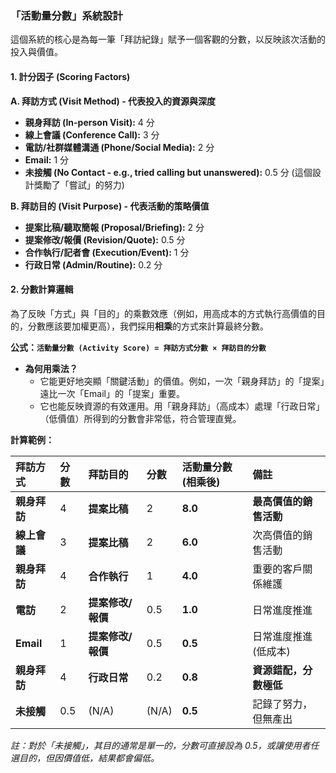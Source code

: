 ### 「活動量分數」系統設計

這個系統的核心是為每一筆「拜訪紀錄」賦予一個客觀的分數，以反映該次活動的投入與價值。

#### 1. 計分因子 (Scoring Factors)

**A. 拜訪方式 (Visit Method) - 代表投入的資源與深度**
*   **親身拜訪 (In-person Visit):** 4 分
*   **線上會議 (Conference Call):** 3 分
*   **電訪/社群媒體溝通 (Phone/Social Media):** 2 分
*   **Email:** 1 分
*   **未接觸 (No Contact - e.g., tried calling but unanswered):** 0.5 分 (這個設計獎勵了「嘗試」的努力)

**B. 拜訪目的 (Visit Purpose) - 代表活動的策略價值**
*   **提案比稿/聽取簡報 (Proposal/Briefing):** 2 分
*   **提案修改/報價 (Revision/Quote):** 0.5 分
*   **合作執行/記者會 (Execution/Event):** 1 分
*   **行政日常 (Admin/Routine):** 0.2 分

#### 2. 分數計算邏輯

為了反映「方式」與「目的」的乘數效應（例如，用高成本的方式執行高價值的目的，分數應該要加權更高），我們採用**相乘**的方式來計算最終分數。

**公式：`活動量分數 (Activity Score) = 拜訪方式分數 × 拜訪目的分數`**

*   **為何用乘法？**
    *   它能更好地突顯「關鍵活動」的價值。例如，一次「親身拜訪」的「提案」遠比一次「Email」的「提案」重要。
    *   它也能反映資源的有效運用。用「親身拜訪」（高成本）處理「行政日常」（低價值）所得到的分數會非常低，符合管理直覺。

**計算範例：**

| 拜訪方式 | 分數 | 拜訪目的 | 分數 | 活動量分數 (相乘後) | 備註 |
| :--- | :--- | :--- | :--- | :--- | :--- |
| **親身拜訪** | 4 | **提案比稿** | 2 | **8.0** | **最高價值的銷售活動** |
| **線上會議** | 3 | **提案比稿** | 2 | **6.0** | 次高價值的銷售活動 |
| **親身拜訪** | 4 | **合作執行** | 1 | **4.0** | 重要的客戶關係維護 |
| **電訪** | 2 | **提案修改/報價** | 0.5 | **1.0** | 日常進度推進 |
| **Email** | 1 | **提案修改/報價** | 0.5 | **0.5** | 日常進度推進 (低成本) |
| **親身拜訪** | 4 | **行政日常** | 0.2 | **0.8** | **資源錯配，分數極低** |
| **未接觸** | 0.5 | (N/A) | (N/A) | **0.5** | 記錄了努力，但無產出 |

*註：對於「未接觸」，其目的通常是單一的，分數可直接設為 0.5，或讓使用者任選目的，但因價值低，結果都會偏低。*

